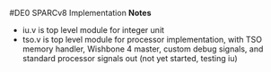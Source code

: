 #DE0 SPARCv8 Implementation
__Notes__
- iu.v is top level module for integer unit
- tso.v is top level module for processor implementation, with TSO memory handler, Wishbone 4 master, custom debug signals, and standard processor signals out (not yet started, testing iu)

